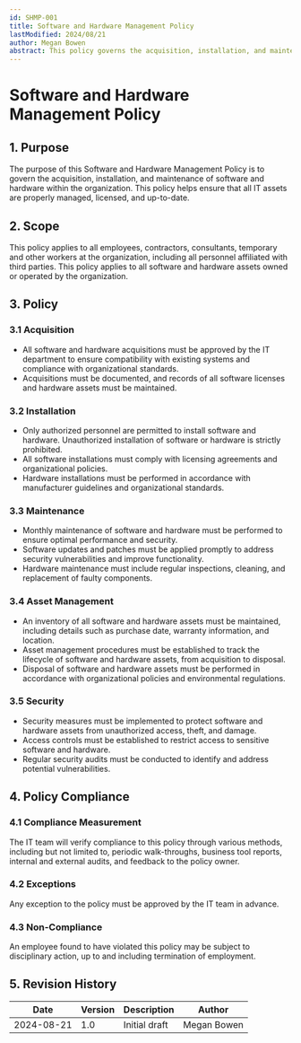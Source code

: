 ```yaml
---
id: SHMP-001
title: Software and Hardware Management Policy
lastModified: 2024/08/21
author: Megan Bowen
abstract: This policy governs the acquisition, installation, and maintenance of software and hardware within the organization. It helps ensure that all IT assets are properly managed, licensed, and up-to-date.
---
```


# Software and Hardware Management Policy

## 1. Purpose

The purpose of this Software and Hardware Management Policy is to govern the acquisition, installation, and maintenance of software and hardware within the organization. This policy helps ensure that all IT assets are properly managed, licensed, and up-to-date.

## 2. Scope

This policy applies to all employees, contractors, consultants, temporary and other workers at the organization, including all personnel affiliated with third parties. This policy applies to all software and hardware assets owned or operated by the organization.

## 3. Policy

### 3.1 Acquisition

- All software and hardware acquisitions must be approved by the IT department to ensure compatibility with existing systems and compliance with organizational standards.
- Acquisitions must be documented, and records of all software licenses and hardware assets must be maintained.

### 3.2 Installation

- Only authorized personnel are permitted to install software and hardware. Unauthorized installation of software or hardware is strictly prohibited.
- All software installations must comply with licensing agreements and organizational policies.
- Hardware installations must be performed in accordance with manufacturer guidelines and organizational standards.

### 3.3 Maintenance

- Monthly maintenance of software and hardware must be performed to ensure optimal performance and security.
- Software updates and patches must be applied promptly to address security vulnerabilities and improve functionality.
- Hardware maintenance must include regular inspections, cleaning, and replacement of faulty components.

### 3.4 Asset Management

- An inventory of all software and hardware assets must be maintained, including details such as purchase date, warranty information, and location.
- Asset management procedures must be established to track the lifecycle of software and hardware assets, from acquisition to disposal.
- Disposal of software and hardware assets must be performed in accordance with organizational policies and environmental regulations.

### 3.5 Security

- Security measures must be implemented to protect software and hardware assets from unauthorized access, theft, and damage.
- Access controls must be established to restrict access to sensitive software and hardware.
- Regular security audits must be conducted to identify and address potential vulnerabilities.

## 4. Policy Compliance

### 4.1 Compliance Measurement

The IT team will verify compliance to this policy through various methods, including but not limited to, periodic walk-throughs, business tool reports, internal and external audits, and feedback to the policy owner.

### 4.2 Exceptions

Any exception to the policy must be approved by the IT team in advance.

### 4.3 Non-Compliance

An employee found to have violated this policy may be subject to disciplinary action, up to and including termination of employment.

## 5. Revision History

| Date       | Version | Description           | Author            |
|------------|---------|-----------------------|-------------------|
| 2024-08-21 | 1.0     | Initial draft         | Megan Bowen       |

